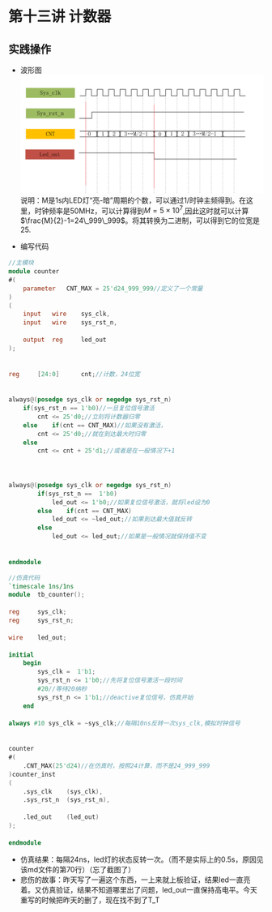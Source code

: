 # 第十三讲 计数器  
## 实践操作  
- 波形图  
![](./res/0929_1.png)  
说明：M是1s内LED灯“亮-暗”周期的个数，可以通过1/时钟主频得到。在这里，时钟频率是50MHz，可以计算得到$M=5\times10^7$,因此这时就可以计算$\frac{M}{2}-1=24\_999\_999$。将其转换为二进制，可以得到它的位宽是25.  

- 编写代码  
```Verilog
//主模块
module counter
#(
    parameter   CNT_MAX = 25'd24_999_999//定义了一个常量
)
(
    input   wire    sys_clk,
    input   wire    sys_rst_n,

    output  reg     led_out
);


reg     [24:0]      cnt;//计数，24位宽


always@(posedge sys_clk or negedge sys_rst_n)
    if(sys_rst_n == 1'b0)//一旦复位信号激活
        cnt <= 25'd0;//立刻将计数器归零
    else    if(cnt == CNT_MAX)//如果没有激活，
        cnt <= 25'd0;//就在到达最大时归零
    else 
        cnt <= cnt + 25'd1;//或者是在一般情况下+1
        
        
        
always@(posedge sys_clk or negedge sys_rst_n)
        if(sys_rst_n ==  1'b0)
            led_out <= 1'b0;//如果复位信号激活，就将led设为0
        else    if(cnt == CNT_MAX)
            led_out <= ~led_out;//如果到达最大值就反转
        else
            led_out <= led_out;//如果是一般情况就保持值不变


endmodule
```

```Verilog
//仿真代码
`timescale 1ns/1ns 
module  tb_counter();

reg     sys_clk;
reg     sys_rst_n;

wire    led_out;

initial
    begin
        sys_clk =  1'b1;
        sys_rst_n <= 1'b0;//先将复位信号激活一段时间
        #20//等待20纳秒
        sys_rst_n <= 1'b1;//deactive复位信号，仿真开始
    end
    
always #10 sys_clk = ~sys_clk;//每隔10ns反转一次sys_clk,模拟时钟信号


counter
#(
    .CNT_MAX(25'd24)//在仿真时，按照24计算，而不是24_999_999
)counter_inst
(
    .sys_clk    (sys_clk),
    .sys_rst_n  (sys_rst_n),

    .led_out    (led_out)
);

endmodule
```

- 仿真结果：每隔24ns，led灯的状态反转一次。（而不是实际上的0.5s，原因见该md文件的第70行）（忘了截图了）  
- 悲伤的故事：昨天写了一遍这个东西，一上来就上板验证，结果led一直亮着。又仿真验证，结果不知道哪里出了问题，led_out一直保持高电平。今天重写的时候把昨天的删了，现在找不到了T_T